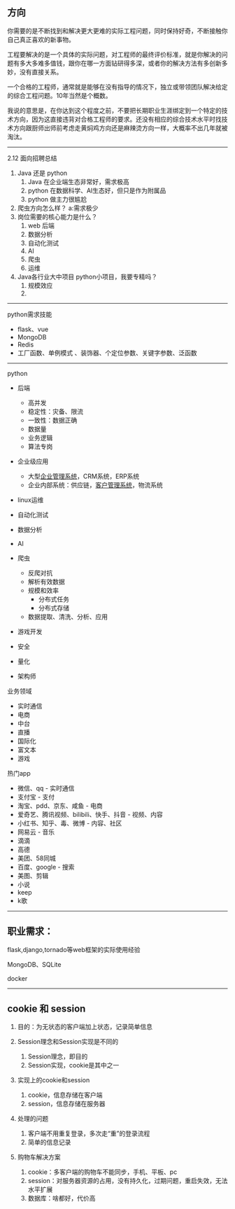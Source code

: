 ## 方向

你需要的是不断找到和解决更大更难的实际工程问题，同时保持好奇，不断接触你自己真正喜欢的新事物。

工程要解决的是一个具体的实际问题，对工程师的最终评价标准，就是你解决的问题有多大多难多值钱，跟你在哪一方面钻研得多深，或者你的解决方法有多创新多妙，没有直接关系。

一个合格的工程师，通常就是能够在没有指导的情况下，独立或带领团队解决给定的综合工程问题。10年当然是个概数。

我说的意思是，在你达到这个程度之前，不要把长期职业生涯绑定到一个特定的技术方向，因为这直接违背对合格工程师的要求。还没有相应的综合技术水平时找技术方向跟厨师出师前考虑走黄焖鸡方向还是麻辣烫方向一样，大概率不出几年就被淘汰。



-----

2.12 面向招聘总结



1. Java 还是 python
   1. Java 在企业端生态非常好，需求极高
   2. python 在数据科学、AI生态好，但只是作为附属品
   3. python 做主力很尴尬
2. 爬虫方向怎么样？ a:需求极少
3. 岗位需要的核心能力是什么？
   1. web 后端
   2. 数据分析
   3. 自动化测试
   4. AI
   5. 爬虫
   6. 运维
4. Java各行业大中项目  python小项目，我要专精吗？
   1. 规模效应
   2. 

----

python需求技能

- flask、vue
- MongoDB
- Redis
- 工厂函数、单例模式 、装饰器、个定位参数、关键字参数、泛函数





----



python



- 后端
  - 高并发
  - 稳定性：灾备、限流
  - 一致性：数据正确
  - 数据量
  - 业务逻辑
  - 算法专岗
- 企业级应用
  - 大型[企业管理系统](https://www.zhihu.com/search?q=企业管理系统&search_source=Entity&hybrid_search_source=Entity&hybrid_search_extra={"sourceType"%3A"answer"%2C"sourceId"%3A"1583277596"})，CRM系统，ERP系统
  - 企业内部系统：供应链，[客户管理系统](https://www.zhihu.com/search?q=客户管理系统&search_source=Entity&hybrid_search_source=Entity&hybrid_search_extra={"sourceType"%3A"answer"%2C"sourceId"%3A"1583277596"})，物流系统
- linux运维
- 自动化测试
- 数据分析
- AI
- 爬虫 
  - 反爬对抗
  - 解析有效数据
  - 规模和效率
    - 分布式任务
    - 分布式存储
  - 数据提取、清洗、分析、应用
- 游戏开发
- 安全





- 量化
- 架构师



业务领域

- 实时通信
- 电商
- 中台
- 直播
- 国际化
- 富文本
- 游戏



热门app

- 微信、qq  -  实时通信
- 支付宝 -  支付
- 淘宝、pdd、京东、咸鱼  -  电商
- 爱奇艺、腾讯视频、bilibili、快手、抖音  -   视频、内容
- 小红书、知乎、毒、微博 - 内容、社区
- 网易云 - 音乐
- 滴滴
- 高德
- 美团、58同城
- 百度、google  -  搜索
- 美图、剪辑
- 小说
- keep
- k歌

----

## 职业需求：

flask,django,tornado等web框架的实际使用经验

MongoDB、SQLite

docker



---

## cookie 和 session

1. 目的：为无状态的客户端加上状态，记录简单信息

2. Session理念和Session实现是不同的
   1. Session理念，即目的
   2. Session实现，cookie是其中之一
3. 实现上的cookie和session
   1. cookie，信息存储在客户端
   2. session，信息存储在服务器
4. 处理的问题
   1. 客户端不用重复登录，多次走“重”的登录流程
   2. 简单的信息记录
5. 购物车解决方案
   1. cookie：多客户端的购物车不能同步，手机、平板、pc
   2. session：对服务器资源的占用，没有持久化，过期问题，重启失效，无法水平扩展
   3. 数据库：啥都好，代价高

